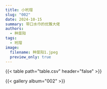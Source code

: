 ```yaml
---
title: 小玳瑁
slug: "002"
date: 2024-10-15
summary: 带口水巾的优雅大佬
authors:
  - 种菜阳
tags:
  - 玳瑁
image:
  filename: 种菜阳1.jpeg
  preview_only: true
---
```


{{< table path="table.csv" header="false" >}}

{{< gallery album="002" >}}
